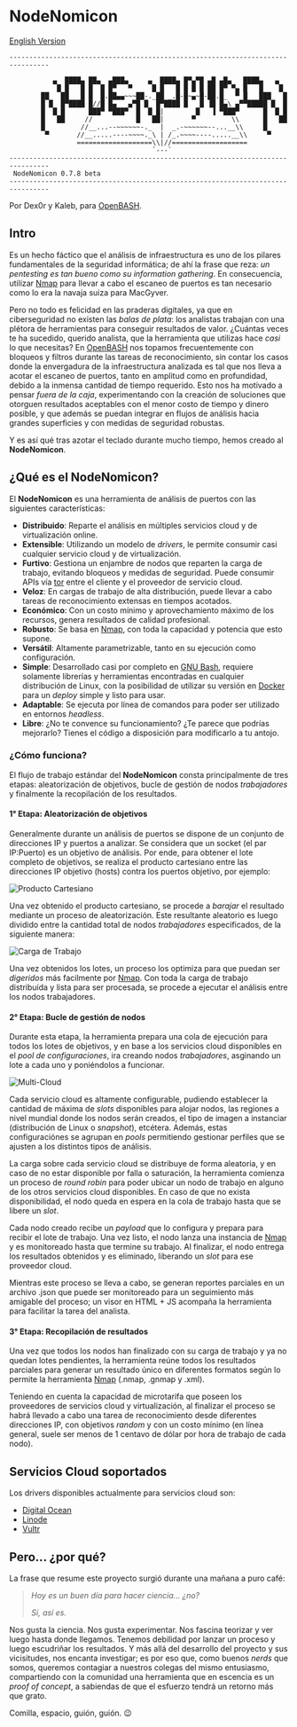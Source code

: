 # NodeNomicon

[English Version](README-en.md)

```
--------------------------------------------------------------------------------

           ▄  ████▄ ██▄  ▄███▄     ▄  ████▄ █▀▄▀█ ▄█ ▄█▄   ████▄   ▄
            █ █   █ █  █ █▀   ▀     █ █   █ █ █ █ ██ █▀ ▀▄ █   █    █
        ██   ██   █ █  █.██▄▄~~~██-._██ _.█-█~▄~█-██.█_  ▀ █   ███   █
        █ █  █▀████ █//█ █▄   ▄▀█ █  █▀████ █   █ ▐█ █▄\ ▄▀▀█████ █  █
        █  █ █      ███▀ ▀███▀  █  █ █|        █   ▐ ▀███▀      █  █ █
        █   ██     //           █   ██|       ▀         \\      █   ██
        █         //__...--~~~~~~-._  |  _.-~~~~~~--...__\\     █
         ▀       //__.....----~~~~._\ | /_.~~~~----.....__\\     ▀
                 ===================\\|//===================
                                    `---`
--------------------------------------------------------------------------------
 NodeNomicon 0.7.8 beta
--------------------------------------------------------------------------------
```

Por Dex0r y Kaleb, para [OpenBASH](https://www.openbash.com/).

## Intro

Es un hecho fáctico que el análisis de infraestructura es uno de los pilares fundamentales de la seguridad informática; de ahí la frase que reza: *un pentesting es tan bueno como su information gathering*. En consecuencia, utilizar [Nmap](https://nmap.org/) para llevar a cabo el escaneo de puertos es tan necesario como lo era la navaja suiza para MacGyver. 

Pero no todo es felicidad en las praderas digitales, ya que en ciberseguridad no existen las *balas de plata*: los analistas trabajan con una plétora de herramientas para conseguir resultados de valor. ¿Cuántas veces te ha sucedido, querido analista, que la herramienta que utilizas hace *casi* lo que necesitas? En [OpenBASH](https://www.openbash.com/) nos topamos frecuentemente con bloqueos y filtros durante las tareas de reconocimiento, sin contar los casos donde la envergadura de la infraestructura analizada es tal que nos lleva a acotar el escaneo de puertos, tanto en amplitud como en profundidad, debido a la inmensa cantidad de tiempo requerido. Esto nos ha motivado a pensar *fuera de la caja*, experimentando con la creación de soluciones que otorguen resultados aceptables con el menor costo de tiempo y dinero posible, y que además se puedan integrar en flujos de análisis hacia grandes superficies y con medidas de seguridad robustas.

Y es así qué tras azotar el teclado durante mucho tiempo, hemos creado al **NodeNomicon**.

## ¿Qué es el NodeNomicon?

El **NodeNomicon** es una herramienta de análisis de puertos con las siguientes características:

+ **Distribuido**: Reparte el análisis en múltiples servicios cloud y de virtualización online.
+ **Extensible**: Utilizando un modelo de *drivers*, le permite consumir casi cualquier servicio cloud y de virtualización.
+ **Furtivo**: Gestiona un enjambre de nodos que reparten la carga de trabajo, evitando bloqueos y medidas de seguridad. Puede consumir APIs vía [tor](https://www.torproject.org/) entre el cliente y el proveedor de servicio cloud.
+ **Veloz**: En cargas de trabajo de alta distribución, puede llevar a cabo tareas de reconocimiento extensas en tiempos acotados.
+ **Económico**: Con un costo mínimo y aprovechamiento máximo de los recursos, genera resultados de calidad profesional.
+ **Robusto**: Se basa en [Nmap](https://nmap.org/), con toda la capacidad y potencia que esto supone.
+ **Versátil**: Altamente parametrizable, tanto en su ejecución como configuración.
+ **Simple**: Desarrollado casi por completo en [GNU Bash](https://www.gnu.org/software/bash/), requiere solamente librerías y herramientas encontradas en cualquier distribución de Linux, con la posibilidad de utilizar su versión en [Docker](https://www.docker.com/) para un *deploy* simple y listo para usar.
+ **Adaptable**: Se ejecuta por línea de comandos para poder ser utilizado en entornos *headless*.
+ **Libre**: ¿No te convence su funcionamiento? ¿Te parece que podrías mejorarlo? Tienes el código a disposición para modificarlo a tu antojo.

### ¿Cómo funciona?

El flujo de trabajo estándar del **NodeNomicon** consta principalmente de tres etapas: aleatorización de objetivos, bucle de gestión de nodos *trabajadores* y finalmente la recopilación de los resultados. 

#### 1° Etapa: Aleatorización de objetivos

Generalmente durante un análisis de puertos se dispone de un conjunto de direcciones IP y puertos a analizar. Se considera que un socket (el par IP:Puerto) es un objetivo de análisis. Por ende, para obtener el lote completo de objetivos, se realiza el producto cartesiano entre las direcciones IP objetivo (hosts) contra los puertos objetivo, por ejemplo:

![Producto Cartesiano](/docs/imgs/fig_01_cartesian_product.png "Producto Cartesiano")

Una vez obtenido el producto cartesiano, se procede a *barajar* el resultado mediante un proceso de aleatorización. Este resultante aleatorio es luego dividido entre la cantidad total de nodos *trabajadores* especificados, de la siguiente manera:

![Carga de Trabajo](/docs/imgs/fig_02_workload.png "Carga de Trabajo")

Una vez obtenidos los lotes, un proceso los optimiza para que puedan ser *digeridos* más facilmente por [Nmap](https://nmap.org/). Con toda la carga de trabajo distribuída y lista para ser procesada, se procede a ejecutar el análisis entre los nodos trabajadores.

#### 2° Etapa: Bucle de gestión de nodos

Durante esta etapa, la herramienta prepara una cola de ejecución para todos los lotes de objetivos, y en base a los servicios cloud disponibles en el *pool de configuraciones*, ira creando nodos *trabajadores*, asginando un lote a cada uno y poniéndolos a funcionar.

![Multi-Cloud](/docs/imgs/fig_03_multicloud.png "Multi-Cloud")

Cada servicio cloud es altamente configurable, pudiendo establecer la cantidad de máxima de *slots* disponibles para alojar nodos, las regiones a nivel mundial donde los nodos serán creados, el tipo de imagen a instanciar (distribución de Linux o *snapshot*), etcétera. Además, estas configuraciónes se agrupan en *pools* permitiendo gestionar perfiles que se ajusten a los distintos tipos de análisis.

La carga sobre cada servicio cloud se distribuye de forma aleatoria, y en caso de no estar disponible por falla o saturación, la herramienta comienza un proceso de *round robin* para poder ubicar un nodo de trabajo en alguno de los otros servicios cloud disponibles. En caso de que no exista disponibilidad, el nodo queda en espera en la cola de trabajo hasta que se libere un *slot*.

Cada nodo creado recibe un *payload* que lo configura y prepara para recibir el lote de trabajo. Una vez listo, el nodo lanza una instancia de [Nmap](https://nmap.org/) y es monitoreado hasta que termine su trabajo. Al finalizar, el nodo entrega los resultados obtenidos y es eliminado, liberando un *slot* para ese proveedor cloud.

Mientras este proceso se lleva a cabo, se generan reportes parciales en un archivo .json que puede ser monitoreado para un seguimiento más amigable del proceso; un visor en HTML + JS acompaña la herramienta para facilitar la tarea del analista.

#### 3° Etapa: Recopilación de resultados

Una vez que todos los nodos han finalizado con su carga de trabajo y ya no quedan lotes pendientes, la herramienta reúne todos los resultados parciales para generar un resultado único en diferentes formatos según lo permite la herramienta [Nmap](https://nmap.org/) (.nmap, .gnmap y .xml).

Teniendo en cuenta la capacidad de microtarifa que poseen los proveedores de servicios cloud y virtualización, al finalizar el proceso se habrá llevado a cabo una tarea de reconocimiento desde diferentes direcciones IP, con objetivos *random* y con un costo mínimo (en línea general, suele ser menos de 1 centavo de dólar por hora de trabajo de cada nodo).

## Servicios Cloud soportados

Los drivers disponibles actualmente para servicios cloud son:

+ [Digital Ocean](https://www.digitalocean.com/) 
+ [Linode](https://www.linode.com/) 
+ [Vultr](https://www.vultr.com/) 

## Pero... ¿por qué?

La frase que resume este proyecto surgió durante una mañana a puro café:

> *Hoy es un buen día para hacer ciencia... ¿no?*
>
> *Si, así es.*

Nos gusta la ciencia. Nos gusta experimentar. Nos fascina teorizar y ver luego hasta donde llegamos. Tenemos debilidad por lanzar un proceso y luego escudriñar los resultados. Y más allá del desarrollo del proyecto y sus vicisitudes, nos encanta investigar; es por eso que, como buenos *nerds* que somos, queremos contagiar a nuestros colegas del mismo entusiasmo, compartiendo con la comunidad una herramienta que en escencia es un *proof of concept*, a sabiendas de que el esfuerzo tendrá un retorno más que grato.

Comilla, espacio, guión, guión. :wink:



















